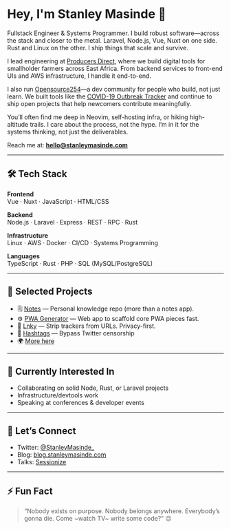 # Hey, I'm Stanley Masinde 👋

Fullstack Engineer & Systems Programmer. I build robust software—across the stack and closer to the metal. Laravel, Node.js, Vue, Nuxt on one side. Rust and Linux on the other. I ship things that scale and survive.

I lead engineering at [Producers Direct](https://producersdirect.org/farm-direct/), where we build digital tools for smallholder farmers across East Africa. From backend services to front-end UIs and AWS infrastructure, I handle it end-to-end.

I also run [Opensource254](https://github.com/opensource254)—a dev community for people who build, not just learn. We built tools like the [COVID-19 Outbreak Tracker](https://github.com/opensource254/Covid-19-web) and continue to ship open projects that help newcomers contribute meaningfully.

You’ll often find me deep in Neovim, self-hosting infra, or hiking high-altitude trails. I care about the process, not the hype. I’m in it for the systems thinking, not just the deliverables.

Reach me at: **<hello@stanleymasinde.com>**

---

## 🛠️ Tech Stack

**Frontend**  
Vue · Nuxt · JavaScript · HTML/CSS

**Backend**  
Node.js · Laravel · Express · REST · RPC · Rust

**Infrastructure**  
Linux · AWS · Docker · CI/CD · Systems Programming

**Languages**  
TypeScript · Rust · PHP · SQL (MySQL/PostgreSQL)

---

## 🧩 Selected Projects

- 🗒️ [Notes](https://github.com/stanleymasinde/notes) — Personal knowledge repo (more than a notes app).
- ⚙️ [PWA Generator](https://github.com/opensource254/pwa-generator) — Web app to scaffold core PWA pieces fast.
- 🔗 [Lnky](https://github.com/stanleymasinde/Lnky) — Strip trackers from URLs. Privacy-first.
- 🧵 [Hashtags](https://github.com/stanleymasinde/hashtags) — Bypass Twitter censorship
- 🌍 [More here](https://oss.stanleymasinde.com)

---

## 👀 Currently Interested In

- Collaborating on solid Node, Rust, or Laravel projects  
- Infrastructure/devtools work  
- Speaking at conferences & developer events

---

## 🔗 Let’s Connect

- Twitter: [@StanleyMasinde_](https://twitter.com/StanleyMasinde_)  
- Blog: [blog.stanleymasinde.com](https://blog.stanleymasinde.com)  
- Talks: [Sessionize](https://sessionize.com/stanleymasinde)

---

## ⚡ Fun Fact

> “Nobody exists on purpose. Nobody belongs anywhere. Everybody’s gonna die. Come ~watch TV~ write some code?” 😉
